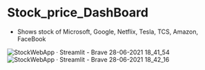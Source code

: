 # Stock_price_DashBoard

* Shows stock of Microsoft, Google, Netflix, Tesla, TCS, Amazon, FaceBook

![StockWebApp · Streamlit - Brave 28-06-2021 18_41_54](https://user-images.githubusercontent.com/53565563/123642139-95f06b80-d840-11eb-882e-85225cdd0e3b.png)
![StockWebApp · Streamlit - Brave 28-06-2021 18_42_16](https://user-images.githubusercontent.com/53565563/123642147-97219880-d840-11eb-82ea-c7ec1ef028f1.png)

